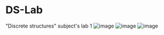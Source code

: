 # DS-Lab
"Discrete structures" subject's lab 1
![image](https://github.com/quddi/DS-Lab/assets/59485777/18533a01-2e80-4e24-9b4c-7593d2d3c6c8)
![image](https://github.com/quddi/DS-Lab/assets/59485777/8cae7360-8b56-4520-8668-386d22a6416d)
![image](https://github.com/quddi/DS-Lab/assets/59485777/68db1beb-6af1-4b95-8449-17f524fc1661)
